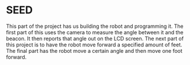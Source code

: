 # SEED
This part of the project has us building the robot and programming it. The first part of this uses the camera to measure the angle between it and the beacon. It then reports that angle out on the LCD screen. The next part of this project is to have the robot move forward a specified amount of feet. The final part has the robot move a certain angle and then move one foot forward. 
